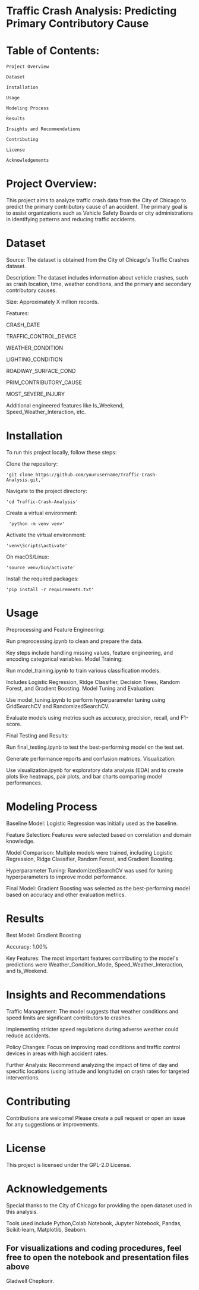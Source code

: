 # Traffic Crash Analysis: Predicting Primary Contributory Cause


# Table of Contents:

    Project Overview

    Dataset

    Installation

    Usage

    Modeling Process

    Results

    Insights and Recommendations

    Contributing

    License

    Acknowledgements


# Project Overview:

  This project aims to analyze traffic crash data from the City of Chicago to predict the primary contributory cause of an accident. The primary goal is to assist organizations such as Vehicle Safety Boards or city administrations in identifying patterns and reducing traffic accidents.


# Dataset

   Source: The dataset is obtained from the City of Chicago's Traffic Crashes dataset.

   Description: The dataset includes information about vehicle crashes, such as crash location, time, weather conditions, and the primary and secondary contributory causes.

   Size: Approximately X million records.

Features:

CRASH_DATE

TRAFFIC_CONTROL_DEVICE

WEATHER_CONDITION

LIGHTING_CONDITION

ROADWAY_SURFACE_COND

PRIM_CONTRIBUTORY_CAUSE

MOST_SEVERE_INJURY

Additional engineered features like Is_Weekend, Speed_Weather_Interaction, etc.


# Installation
To run this project locally, follow these steps:

Clone the repository:

    'git clone https://github.com/yourusername/Traffic-Crash-Analysis.git,'


Navigate to the project directory:

    'cd Traffic-Crash-Analysis'

Create a virtual environment:

     'python -m venv venv'

Activate the virtual environment:

    'venv\Scripts\activate'

On macOS/Linux:

    'source venv/bin/activate'

Install the required packages:

    'pip install -r requirements.txt'


# Usage
Preprocessing and Feature Engineering:

Run preprocessing.ipynb to clean and prepare the data.

Key steps include handling missing values, feature engineering, and encoding categorical variables.
Model Training:

Run model_training.ipynb to train various classification models.

Includes Logistic Regression, Ridge Classifier, Decision Trees, Random Forest, and Gradient Boosting.
Model Tuning and Evaluation:

Use model_tuning.ipynb to perform hyperparameter tuning using GridSearchCV and RandomizedSearchCV.

Evaluate models using metrics such as accuracy, precision, recall, and F1-score.

Final Testing and Results:

Run final_testing.ipynb to test the best-performing model on the test set.

Generate performance reports and confusion matrices.
Visualization:

Use visualization.ipynb for exploratory data analysis (EDA) and to create plots like heatmaps, pair plots, and bar charts comparing model performances.


# Modeling Process
Baseline Model: Logistic Regression was initially used as the baseline.

Feature Selection: Features were selected based on correlation and domain knowledge.

Model Comparison: Multiple models were trained, including Logistic Regression, Ridge Classifier, Random Forest, and Gradient Boosting.

Hyperparameter Tuning: RandomizedSearchCV was used for tuning hyperparameters to improve model performance.

Final Model: Gradient Boosting was selected as the best-performing model based on accuracy and other evaluation metrics.


# Results
Best Model: Gradient Boosting

Accuracy: 1.00%

Key Features: The most important features contributing to the model's predictions were Weather_Condition_Mode, Speed_Weather_Interaction, and Is_Weekend.


# Insights and Recommendations

Traffic Management: The model suggests that weather conditions and speed limits are significant contributors to crashes.

Implementing stricter speed regulations during adverse weather could reduce accidents.

Policy Changes: Focus on improving road conditions and traffic control devices in areas with high accident rates.

Further Analysis: Recommend analyzing the impact of time of day and specific locations (using latitude and longitude) on crash rates for targeted interventions.


# Contributing
Contributions are welcome! Please create a pull request or open an issue for any suggestions or improvements.


# License
This project is licensed under the GPL-2.0  License.


# Acknowledgements

Special thanks to the City of Chicago for providing the open dataset used in this analysis.

Tools used include Python,Colab Notebook, Jupyter Notebook, Pandas, Scikit-learn, Matplotlib, Seaborn.



## For visualizations and coding procedures, feel free to open the notebook and presentation files above



Gladwell Chepkorir.

